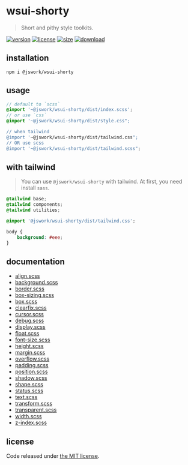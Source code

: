 # wsui-shorty
> Short and pithy style toolkits.

[![version][version-image]][version-url]
[![license][license-image]][license-url]
[![size][size-image]][size-url]
[![download][download-image]][download-url]

## installation
```shell
npm i @jswork/wsui-shorty
```

## usage
```scss
// default to `scss`
@import '~@jswork/wsui-shorty/dist/index.scss';
// or use `css`
@import '~@jswork/wsui-shorty/dist/style.css";

// when tailwind
@import '~@jswork/wsui-shorty/dist/tailwind.css";
// OR use scss
@import '~@jswork/wsui-shorty/dist/tailwind.scss";
```

## with tailwind
> You can use `@jswork/wsui-shorty` with tailwind.
> At first, you need install `sass`.

```scss
@tailwind base;
@tailwind components;
@tailwind utilities;

@import '@jswork/wsui-shorty/dist/tailwind.css';

body {
    background: #eee;
}
```

## documentation
- [align.scss](./documentation/align.scss.md)
- [background.scss](./documentation/background.scss.md)
- [border.scss](./documentation/border.scss.md)
- [box-sizing.scss](./documentation/box-sizing.scss.md)
- [box.scss](./documentation/box.scss.md)
- [clearfix.scss](./documentation/clearfix.scss.md)
- [cursor.scss](./documentation/cursor.scss.md)
- [debug.scss](./documentation/debug.scss.md)
- [display.scss](./documentation/display.scss.md)
- [float.scss](./documentation/float.scss.md)
- [font-size.scss](./documentation/font-size.scss.md)
- [height.scss](./documentation/height.scss.md)
- [margin.scss](./documentation/margin.scss.md)
- [overflow.scss](./documentation/overflow.scss.md)
- [padding.scss](./documentation/padding.scss.md)
- [position.scss](./documentation/position.scss.md)
- [shadow.scss](./documentation/shadow.scss.md)
- [shape.scss](./documentation/shape.scss.md)
- [status.scss](./documentation/status.scss.md)
- [text.scss](./documentation/text.scss.md)
- [transform.scss](./documentation/transform.scss.md)
- [transparent.scss](./documentation/transparent.scss.md)
- [width.scss](./documentation/width.scss.md)
- [z-index.scss](./documentation/z-index.scss.md)

## license
Code released under [the MIT license](https://github.com/afeiship/wsui-shorty/blob/master/LICENSE.txt).

[version-image]: https://img.shields.io/npm/v/@jswork/wsui-shorty
[version-url]: https://npmjs.org/package/@jswork/wsui-shorty

[license-image]: https://img.shields.io/npm/l/@jswork/wsui-shorty
[license-url]: https://github.com/afeiship/wsui-shorty/blob/master/LICENSE.txt

[size-image]: https://img.shields.io/bundlephobia/minzip/@jswork/wsui-shorty
[size-url]: https://github.com/afeiship/wsui-shorty/blob/master/dist/wsui-shorty.min.js

[download-image]: https://img.shields.io/npm/dm/@jswork/wsui-shorty
[download-url]: https://www.npmjs.com/package/@jswork/wsui-shorty
